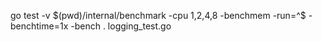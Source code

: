 go test -v $(pwd)/internal/benchmark -cpu 1,2,4,8 -benchmem -run=^$ -benchtime=1x -bench . logging_test.go